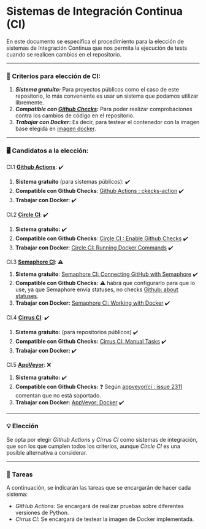 # Sistemas de Integración Continua (CI)

En este documento se especifica el procedimiento para la elección de sistemas de Integración Continua que nos permita la ejecución de tests cuando se realicen cambios en el repositorio.

****

### :page_with_curl: Criterios para elección de CI:

1. ***Sistema gratuito:*** Para proyectos públicos como el caso de este repositorio, lo más conveniente es usar un sistema que podamos utilizar libremente.
2. ***Compatible con [Github Checks](https://docs.github.com/en/rest/checks?apiVersion=2022-11-28):*** Para poder realizar comprobaciones contra los cambios de código en el repositorio.
3. ***Trabajar con Docker:*** Es decir, para testear el contenedor con la imagen base elegida en [imagen docker](docker.md).

****

 ### :desktop_computer: Candidatos a la elección:

CI.1 **[Github Actions](https://github.com/features/actions)**: :heavy_check_mark:

1. **Sistema gratuito** (para sistemas públicos): :heavy_check_mark:
2. **Compatible con Github Checks**: [Github Actions : ckecks-action](https://github.com/marketplace/actions/github-checks) :heavy_check_mark:
3. **Trabajar con Docker**: :heavy_check_mark:

CI.2 **[Circle CI](https://circleci.com/docs/getting-started/)**: :heavy_check_mark:

1. **Sistema gratuito:** :heavy_check_mark:
2. **Compatible con Github Checks**: [Circle CI : Enable Github Checks](https://circleci.com/docs/enable-checks/) :heavy_check_mark:
3. **Trabajar con Docker**: [Circle CI: Running Docker Commands](https://circleci.com/docs/building-docker-images/) :heavy_check_mark:

CI.3 **[Semaphore CI](https://docs.semaphoreci.com/)**: :warning:

1.  **Sistema gratuito**: [Semaphore CI: Connecting GitHub with Semaphore](https://docs.semaphoreci.com/account-management/connecting-github-and-semaphore/) :heavy_check_mark:
2. **Compatible con Github Checks:** :warning: habrá que configurarlo para que lo use, ya que Semaphore envía statuses, no checks [Github: about statuses](https://docs.github.com/es/pull-requests/collaborating-with-pull-requests/collaborating-on-repositories-with-code-quality-features/about-status-checks).
3. **Trabajar con Docker:** [Semaphore CI: Working with Docker](https://docs.semaphoreci.com/ci-cd-environment/working-with-docker/) :heavy_check_mark:

CI.4 **[Cirrus CI](https://cirrus-ci.org/features/)**: :heavy_check_mark:

1. **Sistema gratuito:** (para repositorios públicos) :heavy_check_mark:
2. **Compatible con Github Checks:**  [Cirrus CI: Manual Tasks](https://cirrus-ci.org/guide/writing-tasks/#manual-tasks) :heavy_check_mark:
3. **Trabajar con Docker:** :heavy_check_mark:

CI.5 **[AppVeyor](https://www.appveyor.com/docs/)**: :x:

1. **Sistema gratuito:** :heavy_check_mark:
2. **Compatible con Github Checks:** :question: Según [appveyor/ci : issue 2311](https://github.com/appveyor/ci/issues/2311) comentan que no está soportado.
3. **Trabajar con Docker:** [AppVeyor: Docker](https://www.appveyor.com/docs/linux-images-software/#docker) :heavy_check_mark:

****

### :bulb: Elección

Se opta por elegir *Github Actions* y *Cirrus CI* como sistemas de integración, que son los que cumplen todos los criterios, aunque *Circle CI* es una posible alternativa a considerar.

****

### :page_facing_up: Tareas

A continuación, se indicarán las tareas que se encargarán de hacer cada sistema:

* *GitHub Actions:* Se encargará de realizar pruebas sobre diferentes versiones de Python.
* *Cirrus CI*: Se encargará de testear la imagen de Docker implementada.
